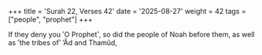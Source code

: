+++
title = 'Surah 22, Verses 42'
date = '2025-08-27'
weight = 42
tags = ["people", "prophet"]
+++

If they deny you ˹O Prophet˺, so did the people of Noah before them, as well as ˹the tribes of˺ ’Ȃd and Thamûd,